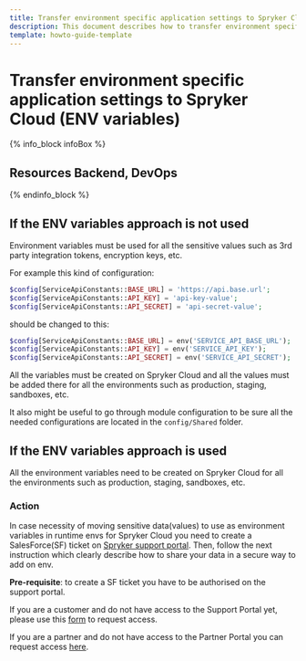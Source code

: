 ```yaml
---
title: Transfer environment specific application settings to Spryker Cloud (ENV variables)
description: This document describes how to transfer environment specific application settings to Spryker Cloud.
template: howto-guide-template
---
```


# Transfer environment specific application settings to Spryker Cloud (ENV variables)

{% info_block infoBox %}

## Resources Backend, DevOps

{% endinfo_block %}

## If the ENV variables approach is not used

Environment variables must be used for all the sensitive values such as 3rd party integration tokens, encryption keys, etc.

For example this kind of configuration:
```php
$config[ServiceApiConstants::BASE_URL] = 'https://api.base.url';
$config[ServiceApiConstants::API_KEY] = 'api-key-value';
$config[ServiceApiConstants::API_SECRET] = 'api-secret-value';
```
should be changed to this:
```php
$config[ServiceApiConstants::BASE_URL] = env('SERVICE_API_BASE_URL');
$config[ServiceApiConstants::API_KEY] = env('SERVICE_API_KEY');
$config[ServiceApiConstants::API_SECRET] = env('SERVICE_API_SECRET');
```
All the variables must be created on Spryker Cloud and all the values must be added there for all the environments
such as production, staging, sandboxes, etc.

It also might be useful to go through module configuration to be sure all the needed configurations are located in
the `config/Shared` folder.

## If the ENV variables approach is used

All the environment variables need to be created on Spryker Cloud for all the environments such as production, staging, sandboxes, etc.

### Action

In case necessity of moving sensitive data(values) to use as environment variables in runtime envs for Spryker Cloud
you need to create a SalesForce(SF) ticket on [Spryker support portal](http://support.spryker.com).
Then, follow the next instruction which clearly describe how to share your data in a secure way to add on env.

**Pre-requisite**: to create a SF ticket you have to be authorised on the support portal.

If you are a customer and do not have access to the Support Portal yet,
please use this [form](https://spryker.force.com/support/s/case-creation-form) to request access.

If you are a partner and do not have access to the Partner Portal you can request access [here](https://partners.spryker.com/s/request-access).
